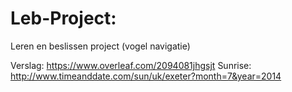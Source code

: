 # Leb-Project:
Leren en beslissen project (vogel navigatie)

Verslag: https://www.overleaf.com/2094081jhgsjt
Sunrise: http://www.timeanddate.com/sun/uk/exeter?month=7&year=2014
